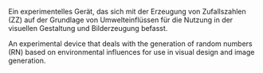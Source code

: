 <!--
title: ZZ-Generator mit serieller Schnittstelle
title_translate: RN-Generator with Serial Interface
date: 06-2020
links: 
list: Maßgefertigte Elektronik, Software und Gehäuse, Arduino, 14,0 x 6,2 x 14,0 cm
list_translate: Custom electonics, software and case, Arduino, 5.5 x 2.4 x 5.5 in
-->
<div><p>Ein experimentelles Gerät, das sich mit der Erzeugung von Zufallszahlen (ZZ) auf der Grundlage von Umwelteinflüssen für die Nutzung in der visuellen Gestaltung und Bilderzeugung befasst.</p>
<p class="translate">An experimental device that deals with the generation of random numbers (RN) based on environmental influences for use in visual design and image generation.</p></div>
